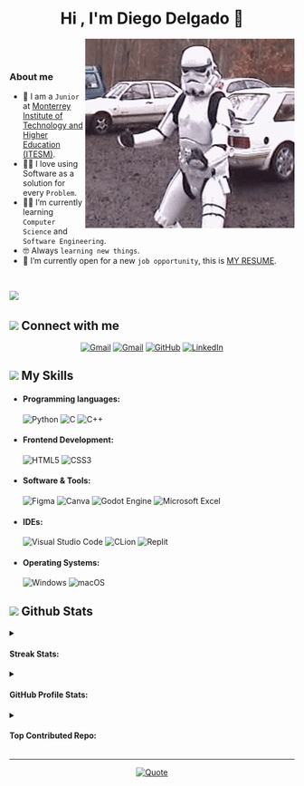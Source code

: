 <h1 align="center">Hi , I'm Diego Delgado 👋</h1>

<picture><img align="right" src="https://github.com/diegodel6/diegodel6/blob/main/dance-storm-trooper.gif?raw=true" width = 370px></picture>

<br><br>
### About me
- :school: I am a `Junior` at [Monterrey Institute of Technology and Higher Education (ITESM)](https://tec.mx/es).
- :technologist: I love using Software as a solution for every `Problem`.
- :student: I’m currently learning `Computer Science` and `Software Engineering`.
- :nerd_face: Always `learning new things`.
- :thinking: I’m currently open for a new `job opportunity`, this is [MY RESUME](https://github.com/diegodel6/diegodel6/blob/23cd44d406077693bb0b3660e5cfbb3300f4f88f/CV.pdf).
<br>

[![](https://visitcount.itsvg.in/api?id=diegodel6&icon=0&color=2)](https://visitcount.itsvg.in)

## <picture><img src="https://github.com/7oSkaaa/7oSkaaa/blob/main/Images/Connect-with-me.gif?raw=true" width="120px"></picture> Connect with me
<p align="center">
	<a href="https://wa.me/523221935914"><img img src="https://img.shields.io/badge/WhatsApp-25D366?style=for-the-badge&logo=whatsapp&logoColor=white" alt="Gmail"/></a>
	<a href="mailto:diegodelgadog1@gmail.com"><img img src="https://img.shields.io/badge/Gmail-D14836?style=for-the-badge&logo=gmail&logoColor=white" alt="Gmail"/></a>
	<a href="https://github.com/diegodel6"><img src="https://img.shields.io/badge/github-%23121011.svg?style=for-the-badge&logo=github&logoColor=white" alt="GitHub"/></a>
	<a href="www.linkedin.com/in/diego-delgado-753bab233"><img src="https://img.shields.io/badge/linkedin-%230077B5.svg?style=for-the-badge&logo=linkedin&logoColor=white" alt="LinkedIn"/></a>
</p>

## <picture><img src = "https://github.com/7oSkaaa/7oSkaaa/blob/main/Images/about_me.gif?raw=true" width = 30px></picture> My Skills
- #### Programming languages:
	![Python](https://img.shields.io/badge/python-3670A0?style=for-the-badge&logo=python&logoColor=ffdd54)
	![C](https://img.shields.io/badge/c-%2300599C.svg?style=for-the-badge&logo=c&logoColor=white)
	![C++](https://img.shields.io/badge/c++-%2300599C.svg?style=for-the-badge&logo=c%2B%2B&logoColor=white)
  
- #### Frontend Development:
	![HTML5](https://img.shields.io/badge/html5-%23E34F26.svg?style=for-the-badge&logo=html5&logoColor=white)
	![CSS3](https://img.shields.io/badge/css3-%231572B6.svg?style=for-the-badge&logo=css3&logoColor=white)
  
- #### Software & Tools: 
	![Figma](https://img.shields.io/badge/figma-%23F24E1E.svg?style=for-the-badge&logo=figma&logoColor=white)
	![Canva](https://img.shields.io/badge/Canva-%2300C4CC.svg?style=for-the-badge&logo=Canva&logoColor=white)
	![Godot Engine](https://img.shields.io/badge/GODOT-%23FFFFFF.svg?style=for-the-badge&logo=godot-engine)
	![Microsoft Excel](https://img.shields.io/badge/Microsoft_Excel-217346?style=for-the-badge&logo=microsoft-excel&logoColor=white)
  
- #### IDEs:
	![Visual Studio Code](https://img.shields.io/badge/Visual%20Studio%20Code-0078d7.svg?style=for-the-badge&logo=visual-studio-code&logoColor=white)
	![CLion](https://img.shields.io/badge/CLion-black?style=for-the-badge&logo=clion&logoColor=white)
	![Replit](https://img.shields.io/badge/Replit-DD1200?style=for-the-badge&logo=Replit&logoColor=white)
  
- #### Operating Systems:
	![Windows](https://img.shields.io/badge/Windows-0078D6?style=for-the-badge&logo=windows&logoColor=white)
	![macOS](https://img.shields.io/badge/mac%20os-000000?style=for-the-badge&logo=macos&logoColor=F0F0F0)

## <picture><img src = "https://github.com/7oSkaaa/7oSkaaa/blob/main/Images/Statistics.gif?raw=true" width = 40px> </picture> Github Stats
<details>
<summary><h4>Streak Stats:</h4></summary>

![](https://github-readme-streak-stats.herokuapp.com/?user=diegodel6&theme=vision-friendly-dark&hide_border=false)

</details>

<details>
<summary><h4>GitHub Profile Stats:</h4></summary>

![GitHub Stats](https://github-readme-stats.vercel.app/api?username=diegodel6&theme=vision-friendly-dark&hide_border=false&include_all_commits=true&count_private=true)  ![Top Languages](https://github-readme-stats.vercel.app/api/top-langs/?username=diegodel6&theme=vision-friendly-dark&hide_border=false&include_all_commits=true&count_private=true&layout=compact)

</details>

<details>
<summary><h4>Top Contributed Repo:</h4></summary>

![](https://github-contributor-stats.vercel.app/api?username=diegodel6&limit=5&theme=vision-friendly-dark&combine_all_yearly_contributions=true)

</details>

----

<p align = "center">
	<a href="https://github.com/piyushsuthar/github-readme-quotes"> <img alt = "Quote" src="https://quotes-github-readme.vercel.app/api?type=horizontal&theme=tokyonight&animation=grow_out_in&quoteCategory=programming">
</p>

